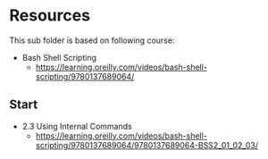 
# Resources

This sub folder is based on following course:

- Bash Shell Scripting
    - https://learning.oreilly.com/videos/bash-shell-scripting/9780137689064/


## Start

- 2.3 Using Internal Commands
    - https://learning.oreilly.com/videos/bash-shell-scripting/9780137689064/9780137689064-BSS2_01_02_03/
